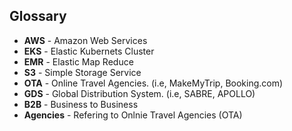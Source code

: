 ## Glossary

- **AWS** - Amazon Web Services
- **EKS** - Elastic Kubernets Cluster
- **EMR** - Elastic Map Reduce
- **S3** - Simple Storage Service
- **OTA** - Online Travel Agencies. (i.e, MakeMyTrip, Booking.com)
- **GDS** - Global Distribution System. (i.e, SABRE, APOLLO) 
- **B2B** - Business to Business
- **Agencies** - Refering to Onlnie Travel Agencies (OTA)
